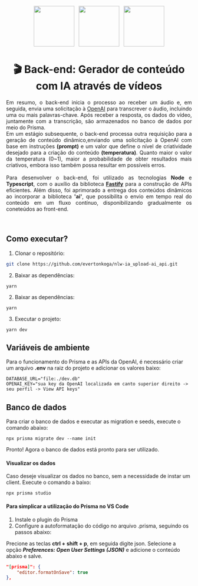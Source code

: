 <center>
  <p align="center">
    <img src="https://github.com/evertonkoga/nlw-ia_upload-ai_api/assets/54872138/74fd083b-7ddf-426a-8def-0f5243fd005a" width=110px height="110px" /> &nbsp;
    <img src="https://github.com/evertonkoga/nlw-ia_upload-ai_api/assets/54872138/bfed4c4b-d3b7-44fa-9522-533058961b63" width=110px height="110px" /> &nbsp;
    <img src="https://github.com/evertonkoga/nlw-ia_upload-ai_api/assets/54872138/03d71293-5894-4414-b5da-5de8cac381c0" width=110px height="110px "/>
  </p>  
  <h1 align="center">🎬 Back-end: Gerador de conteúdo com IA através de vídeos</h1>
  <p align="justify">    
    Em resumo, o back-end inicia o processo ao receber um áudio e, em seguida, envia uma solicitação à <a href="https://openai.com/">OpenAI</a> para transcrever o áudio, incluindo uma ou mais palavras-chave.
    Após receber a resposta, os dados do vídeo, juntamente com a transcrição, são armazenados no banco de dados por meio do Prisma.<br/>
    Em um estágio subsequente, o back-end processa outra requisição para a geração de conteúdo dinâmico,enviando uma solicitação à OpenAI
    com base em instruções <b>(prompt)</b> e um valor que define o nível de criatividade desejado para a criação do conteúdo <b>(temperatura)</b>. 
    Quanto maior o valor da temperatura (0~1), maior a probabilidade de obter resultados mais criativos, embora isso também possa resultar em possíveis erros.<br/><br/>
    Para desenvolver o back-end, foi utilizado as tecnologias <b>Node</b> e <b>Typescript</b>, com o auxílio da biblioteca <b><a href="https://fastify.dev/">Fastify</a></b> para a construção de APIs eficientes.
    Além disso, foi aprimorado a entrega dos conteúdos dinâmicos ao incorporar a biblioteca <b>'ai'</b>, que possibilita o envio em tempo real do conteúdo em um fluxo contínuo, disponibilizando gradualmente os coneteúdos ao front-end.
  </p>
</center>
<br />

## Como executar?

1. Clonar o repositório:
```sh
git clone https://github.com/evertonkoga/nlw-ia_upload-ai_api.git
```

2. Baixar as dependências:
```shell
yarn
```

2. Baixar as dependências:
```shell
yarn
```

3. Executar o projeto:
```shell
yarn dev
```

## Variáveis de ambiente

Para o funcionamento do Prisma e as APIs da OpenAI, é necessário criar um arquivo **.env** na raiz do projeto e adicionar os valores baixo:

```shell
DATABASE_URL="file:./dev.db"
OPENAI_KEY="sua key da OpenAI localizada em canto superior direito -> seu perfil -> View API keys"
```

## Banco de dados

Para criar o banco de dados e executar as migration e seeds, execute o comando abaixo:

```shell
npx prisma migrate dev --name init
```
Pronto! Agora o banco de dados está pronto para ser utilizado.

#### Visualizar os dados

Caso deseje visualizar os dados no banco, sem a necessidade de instar um client.
Execute o comando a baixo:

```shell
npx prisma studio
```

#### Para simplicar a utilização do Prisma no VS Code

1. Instale o plugin do Prisma
2. Configure a autoformatação do código no arquivo .prisma, seguindo os passos abaixo:

Precione as teclas **ctrl + shift + p**, em seguida digite json.
Selecione a opção ***Preferences: Open User Settings (JSON)***
e adicione o conteúdo abaixo e salve.

~~~json
"[prisma]": {
    "editor.formatOnSave": true
},
~~~

